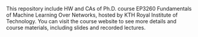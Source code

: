 This repository include HW and CAs of Ph.D. course EP3260 Fundamentals of Machine Learning Over Networks, hosted by KTH Royal Institute of Technology. You can visit the course website to see more details and course materials, including slides and recorded lectures.
